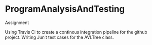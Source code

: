 # ProgramAnalysisAndTesting
Assignment

Using Travis CI to create a continous integration pipeline for the github project.
Writing Junit test cases for the AVLTree class.

